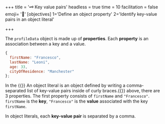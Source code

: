 +++
title = '🗝️ Key value pairs'
headless = true
time = 10
facilitation = false
emoji= '🧩'
[objectives]
    1='Define an object property'
    2='Identify key-value pairs in an object literal'

+++

The `profileData` object is made up of **properties**.
Each **property** is an association between a key and a value.

```js
{
  firstName: "Francesco",
  lastName: "Leoni",
  age: 33,
  cityOfResidence: "Manchester"
};
```

In the {{<tooltip title="object literal">}} An object literal is an object defined by writing a comma-separated list of key-value pairs inside of curly braces.{{</tooltip>}} above, there are 3 properties. The first property consists of `firstName` and `"Francesco"`. `firstName` is the **key**, `"Francesco"` is the **value** associated with the key `firstName`.

In object literals, each **key-value pair** is separated by a comma.
